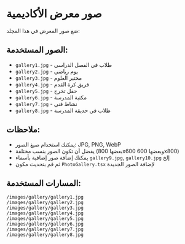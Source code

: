 # صور معرض الأكاديمية

ضع صور المعرض في هذا المجلد:

## الصور المستخدمة:
- `gallery1.jpg` - طلاب في الفصل الدراسي
- `gallery2.jpg` - يوم رياضي
- `gallery3.jpg` - مختبر العلوم
- `gallery4.jpg` - فريق كرة القدم
- `gallery5.jpg` - حفل تخرج
- `gallery6.jpg` - مكتبة المدرسة
- `gallery7.jpg` - نشاط فني
- `gallery8.jpg` - طلاب في حديقة المدرسة

## ملاحظات:
- يمكنك استخدام صيغ الصور: JPG, PNG, WebP
- يفضل أن تكون الصور بنسب مختلفة (بعضها 800x600 وبعضها 600x800)
- يمكنك إضافة صور إضافية بأسماء `gallery9.jpg`, `gallery10.jpg` إلخ
- ثم قم بتحديث مكون `PhotoGallery.tsx` لإضافة الصور الجديدة

## المسارات المستخدمة:
```
/images/gallery/gallery1.jpg
/images/gallery/gallery2.jpg
/images/gallery/gallery3.jpg
/images/gallery/gallery4.jpg
/images/gallery/gallery5.jpg
/images/gallery/gallery6.jpg
/images/gallery/gallery7.jpg
/images/gallery/gallery8.jpg
```
